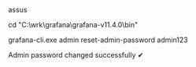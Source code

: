 

assus 

cd "C:\wrk\grafana\grafana-v11.4.0\bin"

grafana-cli.exe admin reset-admin-password admin123

Admin password changed successfully ✔
